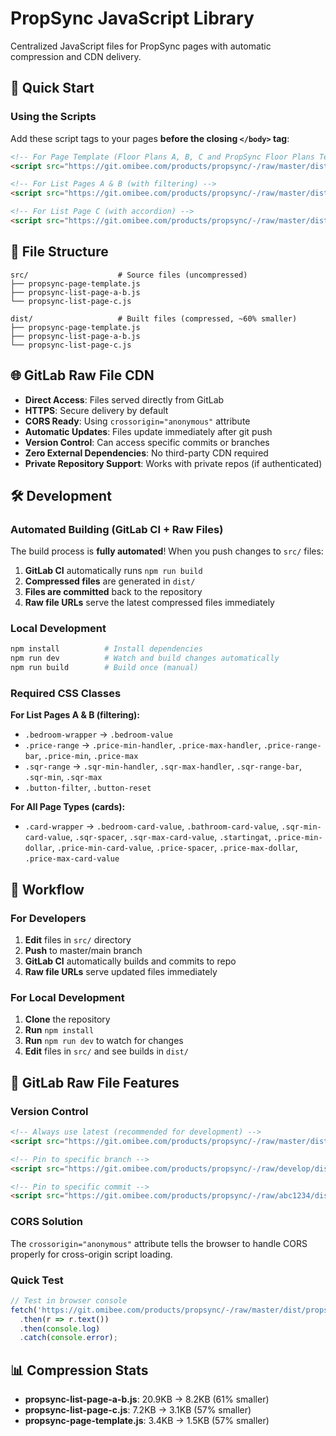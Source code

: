 # PropSync JavaScript Library

Centralized JavaScript files for PropSync pages with automatic compression and CDN delivery.

## 🚀 Quick Start

### Using the Scripts

Add these script tags to your pages **before the closing `</body>` tag**:

```html
<!-- For Page Template (Floor Plans A, B, C and PropSync Floor Plans Template) -->
<script src="https://git.omibee.com/products/propsync/-/raw/master/dist/propsync-page-template.js" crossorigin="anonymous"></script>

<!-- For List Pages A & B (with filtering) -->
<script src="https://git.omibee.com/products/propsync/-/raw/master/dist/propsync-list-page-a-b.js" crossorigin="anonymous"></script>

<!-- For List Page C (with accordion) -->
<script src="https://git.omibee.com/products/propsync/-/raw/master/dist/propsync-list-page-c.js" crossorigin="anonymous"></script>
```

## 📁 File Structure

```
src/                    # Source files (uncompressed)
├── propsync-page-template.js
├── propsync-list-page-a-b.js
└── propsync-list-page-c.js

dist/                   # Built files (compressed, ~60% smaller)
├── propsync-page-template.js
├── propsync-list-page-a-b.js
└── propsync-list-page-c.js

```

## 🌐 GitLab Raw File CDN

- **Direct Access**: Files served directly from GitLab
- **HTTPS**: Secure delivery by default
- **CORS Ready**: Using `crossorigin="anonymous"` attribute
- **Automatic Updates**: Files update immediately after git push
- **Version Control**: Can access specific commits or branches
- **Zero External Dependencies**: No third-party CDN required
- **Private Repository Support**: Works with private repos (if authenticated)

## 🛠 Development

### Automated Building (GitLab CI + Raw Files)
The build process is **fully automated**! When you push changes to `src/` files:

1. **GitLab CI** automatically runs `npm run build`
2. **Compressed files** are generated in `dist/`
3. **Files are committed** back to the repository
4. **Raw file URLs** serve the latest compressed files immediately

### Local Development
```bash
npm install          # Install dependencies
npm run dev          # Watch and build changes automatically
npm run build        # Build once (manual)
```

### Required CSS Classes

**For List Pages A & B (filtering):**
- `.bedroom-wrapper` → `.bedroom-value`
- `.price-range` → `.price-min-handler`, `.price-max-handler`, `.price-range-bar`, `.price-min`, `.price-max`
- `.sqr-range` → `.sqr-min-handler`, `.sqr-max-handler`, `.sqr-range-bar`, `.sqr-min`, `.sqr-max`
- `.button-filter`, `.button-reset`

**For All Page Types (cards):**
- `.card-wrapper` → `.bedroom-card-value`, `.bathroom-card-value`, `.sqr-min-card-value`, `.sqr-spacer`, `.sqr-max-card-value`, `.startingat`, `.price-min-dollar`, `.price-min-card-value`, `.price-spacer`, `.price-max-dollar`, `.price-max-card-value`

## 🔄 Workflow

### For Developers
1. **Edit** files in `src/` directory
2. **Push** to master/main branch
3. **GitLab CI** automatically builds and commits to repo
4. **Raw file URLs** serve updated files immediately

### For Local Development
1. **Clone** the repository
2. **Run** `npm install`
3. **Run** `npm run dev` to watch for changes
4. **Edit** files in `src/` and see builds in `dist/`

## 🔧 GitLab Raw File Features

### Version Control
```html
<!-- Always use latest (recommended for development) -->
<script src="https://git.omibee.com/products/propsync/-/raw/master/dist/propsync-page-template.js" crossorigin="anonymous"></script>

<!-- Pin to specific branch -->
<script src="https://git.omibee.com/products/propsync/-/raw/develop/dist/propsync-page-template.js" crossorigin="anonymous"></script>

<!-- Pin to specific commit -->
<script src="https://git.omibee.com/products/propsync/-/raw/abc1234/dist/propsync-page-template.js" crossorigin="anonymous"></script>
```

### CORS Solution
The `crossorigin="anonymous"` attribute tells the browser to handle CORS properly for cross-origin script loading.

### Quick Test
```javascript
// Test in browser console
fetch('https://git.omibee.com/products/propsync/-/raw/master/dist/propsync-page-template.js')
  .then(r => r.text())
  .then(console.log)
  .catch(console.error);
```

## 📊 Compression Stats

- **propsync-list-page-a-b.js**: 20.9KB → 8.2KB (61% smaller)
- **propsync-list-page-c.js**: 7.2KB → 3.1KB (57% smaller)
- **propsync-page-template.js**: 3.4KB → 1.5KB (57% smaller)
